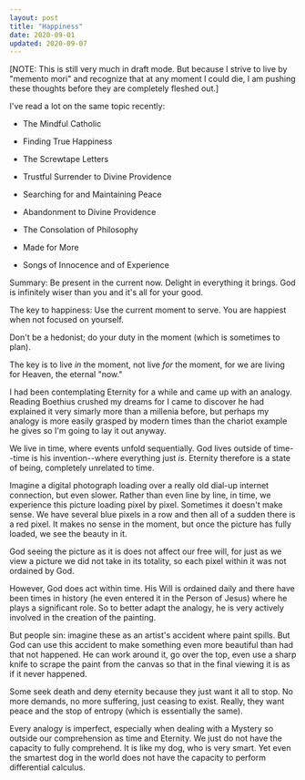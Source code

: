 ```yaml
---
layout: post
title: "Happiness"
date: 2020-09-01
updated: 2020-09-07
---
```


[NOTE: This is still very much in draft mode. But because I strive to live by "memento mori" and recognize that at any moment I could die, I am pushing these thoughts before they are completely fleshed out.]

I've read a lot on the same topic recently:

- The Mindful Catholic
- Finding True Happiness
- The Screwtape Letters
- Trustful Surrender to Divine Providence
- Searching for and Maintaining Peace
- Abandonment to Divine Providence
- The Consolation of Philosophy

- Made for More
- Songs of Innocence and of Experience

Summary: Be present in the current now. Delight in everything it brings. God is infinitely wiser than you and it's all for your good.

The key to happiness: Use the current moment to serve. You are happiest when not focused on yourself.

Don't be a hedonist; do your duty in the moment (which is sometimes to plan).

The key is to live _in_ the moment, not live _for_ the moment, for we are living for Heaven, the eternal "now."

I had been contemplating Eternity for a while and came up with an analogy. Reading Boethius crushed my dreams for I came to discover he had explained it very simarly more than a millenia before, but perhaps my analogy is more easily grasped by modern times than the chariot example he gives so I'm going to lay it out anyway.

We live in time, where events unfold sequentially. God lives outside of time--time is his invention--where everything just _is_. Eternity therefore is a state of being, completely unrelated to time.

Imagine a digital photograph loading over a really old dial-up internet connection, but even slower. Rather than even line by line, in time, we experience this picture loading pixel by pixel. Sometimes it doesn't make sense. We have several blue pixels in a row and then all of a sudden there is a red pixel. It makes no sense in the moment, but once the picture has fully loaded, we see the beauty in it.

God seeing the picture as it is does not affect our free will, for just as we view a picture we did not take in its totality, so each pixel within it was not ordained by God.

However, God does act within time. His Will is ordained daily and there have been times in history (he even entered it in the Person of Jesus) where he plays a significant role. So to better adapt the analogy, he is very actively involved in the creation of the painting.

But people sin: imagine these as an artist's accident where paint spills. But God can use this accident to make something even more beautiful than had that not happened. He can work around it, go over the top, even use a sharp knife to scrape the paint from the canvas so that in the final viewing it is as if it never happened.

Some seek death and deny eternity because they just want it all to stop. No more demands, no more suffering, just ceasing to exist. Really, they want peace and the stop of entropy (which is essentially the same).

Every analogy is imperfect, especially when dealing with a Mystery so outside our comprehension as time and Eternity. We just do not have the capacity to fully comprehend. It is like my dog, who is very smart. Yet even the smartest dog in the world does not have the capacity to perform differential calculus.

